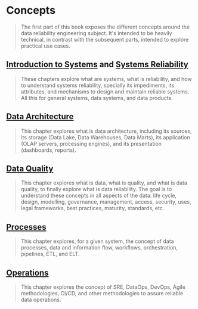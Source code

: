 # Concepts
> The first part of this book exposes the different concepts around the data reliability engineering subject. It's intended to be heavily technical, in contrast with the subsequent parts, intended to explore practical use cases.

## [Introduction to Systems](./concepts/systems_intro.md) and [Systems Reliability](./concepts/systems_reliability.md)
> These chapters explore what are systems, what is reliability, and how to understand systems reliability, specially its impediments, its attributes, and mechanisms to design and maintain reliable systems. All this for general systems, data systems, and data products.

## [Data Architecture](./concepts/data_architecture.md)
> This chapter explores what is data architecture, including its sources, its storage (Data Lake, Data Warehouses, Data Marts), its application (OLAP servers, processing engines), and its presentation (dashboards, reports).

## [Data Quality](./concepts/data_quality.md)
> This chapter explores what is data, what is quality, and what is data quality, to finally explore what is data reliability.
The goal is to understand these concepts in all aspects of the data: life cycle, design, modelling, governance, management, access, security, uses, legal frameworks, best practices, maturity, standards, etc.

## [Processes](./concepts/processes.md)
> This chapter explores, for a given system, the concept of data processes, data and information flow, workflows, orchestration, pipelines, ETL, and ELT.

## [Operations](./concepts/operations.md)
> This chapter explores the concept of SRE, DataOps, DevOps, Agile methodologies, CI/CD, and other methodologies to assure reliable data operations.
